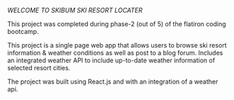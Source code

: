 *WELCOME TO SKIBUM SKI RESORT LOCATER*

This project was completed during phase-2 (out of 5) of the flatiron coding bootcamp.

This project is a single page web app that allows users to browse ski resort information & weather conditions as well as post to a blog forum. Includes an integrated weather API to include up-to-date weather information of selected resort cities.

The project was built using React.js and with an integration of a weather api.
